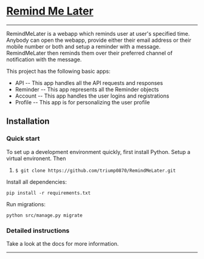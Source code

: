 # [Remind Me Later](https://remind-me-later.herokuapp.com/apis/reminders)
----------------

RemindMeLater is a webapp which reminds user at user's specified time. Anybody can open the webapp, provide either their email address or their mobile number or both and setup a reminder with a message. RemindMeLater then reminds them over their preferred channel of notification with the message.

This project has the following basic apps:

* API -- This app handles all the API requests and responses
* Reminder -- This app represents all the Reminder objects
* Account -- This app handles the user logins and registrations
* Profile -- This app is for personalizing the user profile

## Installation

### Quick start

To set up a development environment quickly, first install Python. Setup a virtual environent. Then
1. `$ git clone https://github.com/triump0870/RemindMeLater.git`

Install all dependencies:

`pip install -r requirements.txt`

Run migrations:

`python src/manage.py migrate`

### Detailed instructions

Take a look at the docs for more information.


---------------
